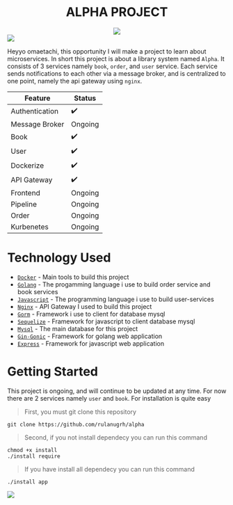 <h1 align="center"> ALPHA PROJECT </h1>
<div align="center">
    <img src="https://wallpapercave.com/wp/wp2763910.gif" />
</div>

<img src="https://user-images.githubusercontent.com/73097560/115834477-dbab4500-a447-11eb-908a-139a6edaec5c.gif">

Heyyo omaetachi, this opportunity I will make a project to learn about microservices. In short this project is about a library system named `Alpha`. It consists of 3 services namely `book`, `order`, and `user` service. Each service sends notifications to each other via a message broker, and is centralized to one point, namely the api gateway using `nginx`.

| Feature             | Status              | 
|---------------------|---------------------|
| Authentication      | :heavy_check_mark:  |
| Message Broker      | Ongoing             |
| Book                | :heavy_check_mark:  |
| User                | :heavy_check_mark:  |
| Dockerize           | :heavy_check_mark:  |
| API Gateway         | :heavy_check_mark:  |
| Frontend            | Ongoing             |
| Pipeline            | Ongoing             |
| Order               | Ongoing             |
| Kurbenetes          | Ongoing             |

# Technology Used
- [`Docker`](https://www.docker.com) - Main tools to build this project
- [`Golang`](https://go.dev) - The progamming language i use to build order service and book services
- [`Javascript`](https://developer.mozilla.org/en-US/docs/Web/javascript) - The programming language i use to build user-services
- [`Nginx`](https://www.nginx.com/) - API Gateway I used to build this project
- [`Gorm`](https://gorm.io/gorm) - Framework i use to client for database mysql
- [`Sequelize`](https://sequelize.org) - Framework for javascript to client database mysql
- [`Mysql`](https://www.mysql.com) - The main database for this project
- [`Gin-Gonic`](https://gin-gonic.com) - Framework for golang web application
- [`Express`](https://google.com) - Framework for javascript web application

# Getting Started
This project is ongoing, and will continue to be updated at any time. For now there are 2 services namely `user` and `book`. For installation is quite easy 

> First, you must git clone this repository
```
git clone https://github.com/rulanugrh/alpha
```
> Second, if you not install dependecy you can run this command
```
chmod +x install
./install require
```
> If you have install all dependecy you can run this command
```
./install app
```
<img src="https://user-images.githubusercontent.com/73097560/115834477-dbab4500-a447-11eb-908a-139a6edaec5c.gif">
